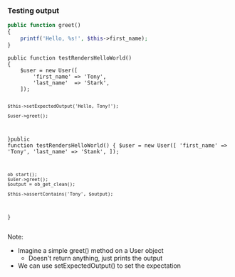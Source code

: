 ### Testing output

```php
public function greet()
{
    printf('Hello, %s!', $this->first_name);
}
```
<!-- .element: class="fragment" data-fragment-index="0" -->

<div class="fragment-replacement">
    <pre class="fragment" data-fragment-index="1"><code class="hljs lang-php fragment fade-out" data-fragment-index="2">public function testRendersHelloWorld()
{
    $user = new User([
        'first_name' => 'Tony',
        'last_name'  => 'Stark',
    ]);

    $this->setExpectedOutput('Hello, Tony!');

    $user->greet();
}</code><code class="hljs lang-php fragment fade-in" data-fragment-index="2">public function testRendersHelloWorld()
{
    $user = new User([
        'first_name' => 'Tony',
        'last_name'  => 'Stank',
    ]);

    ob_start();
    $user->greet();
    $output = ob_get_clean();

    $this->assertContains('Tony', $output);
}</code></pre></div>
</div>

Note:

* Imagine a simple greet() method on a User object
    - Doesn't return anything, just prints the output
* We can use setExpectedOutput() to set the expectation

